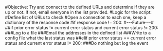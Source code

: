 #Objective: Try and connect to the defined URLs and determine if they are up or not.  If not, email everyone in the list provided.
#Logic for the script:
#Define list of URLs to check
#Open a connection to each one, keep a dictionary of the response code
#if response code != 200:
#---Future---#
##if prior error status != current error status and current error status != 200:
###Log to a file
###Email the addresses in the defined list
###Write to a config file what the last status was
##elif prior error status == current error status and current error status != 200:
###Do nothing but log the event